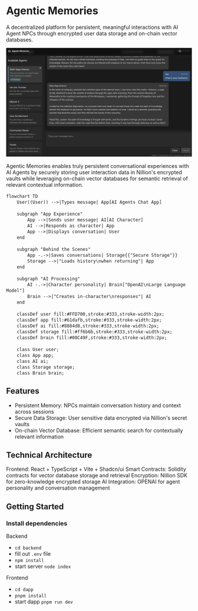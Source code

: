 # Agentic Memories

A decentralized platform for persistent, meaningful interactions with AI Agent NPCs through encrypted user data storage and on-chain vector databases.

![Agentic Memories Interface](images/1.png)

Agentic Memories enables truly persistent conversational experiences with AI Agents by securely storing user interaction data in Nillion's encrypted vaults while leveraging on-chain vector databases for semantic retrieval of relevant contextual information.

```mermaid
flowchart TD
    User((User)) -->|Types message| App[AI Agents Chat App]
    
    subgraph "App Experience"
        App -->|Sends user message| AI[AI Character]
        AI -->|Responds as character| App
        App -->|Displays conversation| User
    end
    
    subgraph "Behind the Scenes"
        App -.->|Saves conversations| Storage{{"Secure Storage"}}
        Storage -->|"Loads history\nwhen returning"| App
    end
    
    subgraph "AI Processing"
        AI -.->|Character personality| Brain["OpenAI\nLarge Language Model"]
        Brain -->|"Creates in-character\nresponses"| AI
    end
    
    classDef user fill:#FFD700,stroke:#333,stroke-width:2px;
    classDef app fill:#61dafb,stroke:#333,stroke-width:2px;
    classDef ai fill:#8884d8,stroke:#333,stroke-width:2px;
    classDef storage fill:#ff6b6b,stroke:#333,stroke-width:2px;
    classDef brain fill:#00C49F,stroke:#333,stroke-width:2px;
    
    class User user;
    class App app;
    class AI ai;
    class Storage storage;
    class Brain brain;
```


## Features

- Persistent Memory: NPCs maintain conversation history and context across sessions
- Secure Data Storage: User sensitive data encrypted via Nillion's secret vaults
- On-chain Vector Database: Efficient semantic search for contextually relevant information

## Technical Architecture

Frontend: React + TypeScript + Vite + Shadcn/ui
Smart Contracts: Solidity contracts for vector database storage and retrieval
Encryption: Nillion SDK for zero-knowledge encrypted storage
AI Integration: OPENAI for agent personality and conversation management

## Getting Started

### Install dependencies

Backend

- `cd backend`
- fill out `.env` file
- `npm install`
- start server `node index`

Frontend

- `cd dapp`
- `pnpm install`
- start dapp `pnpm run dev`
````
